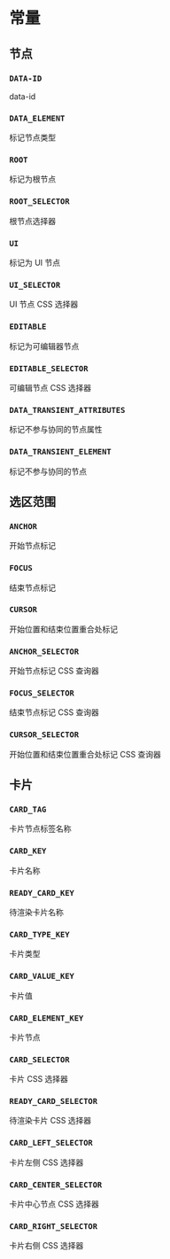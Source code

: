 # 常量

## 节点

### `DATA-ID`

data-id

### `DATA_ELEMENT`

标记节点类型

### `ROOT`

标记为根节点

### `ROOT_SELECTOR`

根节点选择器

### `UI`

标记为 UI 节点

### `UI_SELECTOR`

UI 节点 CSS 选择器

### `EDITABLE`

标记为可编辑器节点

### `EDITABLE_SELECTOR`

可编辑节点 CSS 选择器

### `DATA_TRANSIENT_ATTRIBUTES`

标记不参与协同的节点属性

### `DATA_TRANSIENT_ELEMENT`

标记不参与协同的节点

## 选区范围

### `ANCHOR`

开始节点标记

### `FOCUS`

结束节点标记

### `CURSOR`

开始位置和结束位置重合处标记

### `ANCHOR_SELECTOR`

开始节点标记 CSS 查询器

### `FOCUS_SELECTOR`

结束节点标记 CSS 查询器

### `CURSOR_SELECTOR`

开始位置和结束位置重合处标记 CSS 查询器

## 卡片

### `CARD_TAG`

卡片节点标签名称

### `CARD_KEY`

卡片名称

### `READY_CARD_KEY`

待渲染卡片名称

### `CARD_TYPE_KEY`

卡片类型

### `CARD_VALUE_KEY`

卡片值

### `CARD_ELEMENT_KEY`

卡片节点

### `CARD_SELECTOR`

卡片 CSS 选择器

### `READY_CARD_SELECTOR`

待渲染卡片 CSS 选择器

### `CARD_LEFT_SELECTOR`

卡片左侧 CSS 选择器

### `CARD_CENTER_SELECTOR`

卡片中心节点 CSS 选择器

### `CARD_RIGHT_SELECTOR`

卡片右侧 CSS 选择器
